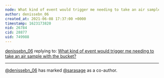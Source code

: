 ```yaml
---
node: What kind of event would trigger me needing to take an air sample with the bucket? 
author: denissebn_06
created_at: 2021-06-08 17:37:00 +0000
timestamp: 1623173820
nid: 26784
cid: 28877
uid: 749988
---
```




[denissebn_06](../profile/denissebn_06) replying to: [What kind of event would trigger me needing to take an air sample with the bucket? ](../notes/denissebn_06/06-07-2021/what-kind-of-event-would-trigger-me-needing-to-take-an-air-sample-with-the-bucket)

----
 [@denissebn_06](/profile/denissebn_06) has marked [@sarasage](/profile/sarasage) as a co-author. 